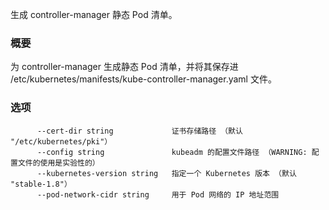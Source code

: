 
生成 controller-manager 静态 Pod 清单。

### 概要

<!--Generates the controller-manager static Pod manifest.

### Synopsis
-->

<!--
Generates the static Pod manifest file for the controller-manager and saves it into /etc/kubernetes/manifests/kube-controller-manager.yaml file.

Alpha Disclaimer: this command is currently alpha.

```
kubeadm alpha phase controlplane controller-manager
```
-->

为 controller-manager 生成静态 Pod 清单，并将其保存进 /etc/kubernetes/manifests/kube-controller-manager.yaml 文件。

<!--
### Options

```
      --cert-dir string             The path where certificates are stored (default "/etc/kubernetes/pki")
      --config string               Path to kubeadm config file (WARNING: Usage of a configuration file is experimental)
      --kubernetes-version string   Choose a specific Kubernetes version for the control plane (default "stable-1.8")
      --pod-network-cidr string     The range of IP addresses used for the Pod network
```
-->

### 选项

```
      --cert-dir string             证书存储路径 （默认 "/etc/kubernetes/pki"）
      --config string               kubeadm 的配置文件路径 （WARNING: 配置文件的使用是实验性的）
      --kubernetes-version string   指定一个 Kubernetes 版本 （默认 "stable-1.8"）
      --pod-network-cidr string     用于 Pod 网络的 IP 地址范围
```
